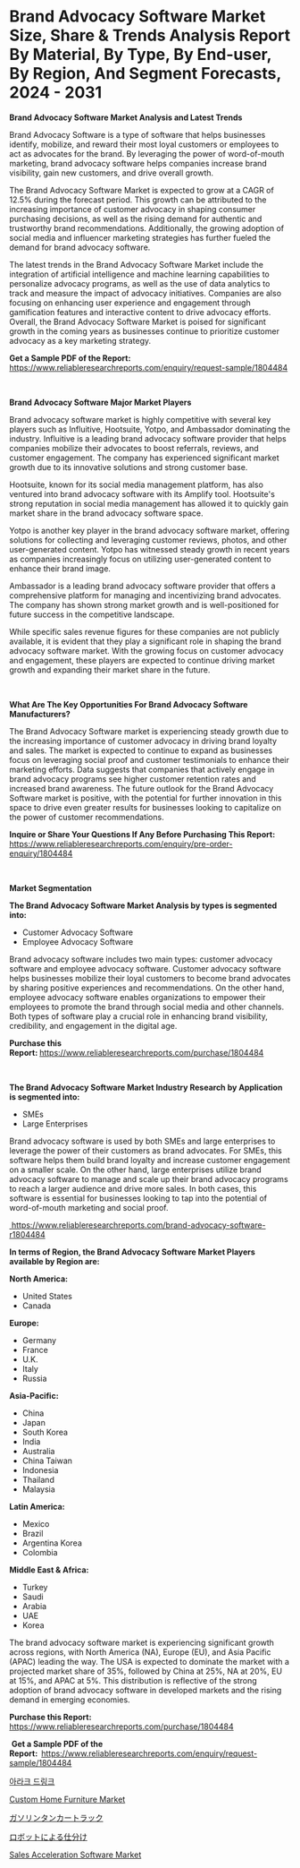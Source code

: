 <p><h1>Brand Advocacy Software Market Size, Share & Trends Analysis Report By Material, By Type, By End-user, By Region, And Segment Forecasts, 2024 - 2031</h1></p><p><strong>Brand Advocacy Software Market Analysis and Latest Trends</strong></p>
<p><p>Brand Advocacy Software is a type of software that helps businesses identify, mobilize, and reward their most loyal customers or employees to act as advocates for the brand. By leveraging the power of word-of-mouth marketing, brand advocacy software helps companies increase brand visibility, gain new customers, and drive overall growth.</p><p>The Brand Advocacy Software Market is expected to grow at a CAGR of 12.5% during the forecast period. This growth can be attributed to the increasing importance of customer advocacy in shaping consumer purchasing decisions, as well as the rising demand for authentic and trustworthy brand recommendations. Additionally, the growing adoption of social media and influencer marketing strategies has further fueled the demand for brand advocacy software.</p><p>The latest trends in the Brand Advocacy Software Market include the integration of artificial intelligence and machine learning capabilities to personalize advocacy programs, as well as the use of data analytics to track and measure the impact of advocacy initiatives. Companies are also focusing on enhancing user experience and engagement through gamification features and interactive content to drive advocacy efforts. Overall, the Brand Advocacy Software Market is poised for significant growth in the coming years as businesses continue to prioritize customer advocacy as a key marketing strategy.</p></p>
<p><strong>Get a Sample PDF of the Report:&nbsp;</strong> <a href="https://www.reliableresearchreports.com/enquiry/request-sample/1804484">https://www.reliableresearchreports.com/enquiry/request-sample/1804484</a></p>
<p>&nbsp;</p>
<p><strong>Brand Advocacy Software Major Market Players</strong></p>
<p><p>Brand advocacy software market is highly competitive with several key players such as Influitive, Hootsuite, Yotpo, and Ambassador dominating the industry. Influitive is a leading brand advocacy software provider that helps companies mobilize their advocates to boost referrals, reviews, and customer engagement. The company has experienced significant market growth due to its innovative solutions and strong customer base.</p><p>Hootsuite, known for its social media management platform, has also ventured into brand advocacy software with its Amplify tool. Hootsuite's strong reputation in social media management has allowed it to quickly gain market share in the brand advocacy software space.</p><p>Yotpo is another key player in the brand advocacy software market, offering solutions for collecting and leveraging customer reviews, photos, and other user-generated content. Yotpo has witnessed steady growth in recent years as companies increasingly focus on utilizing user-generated content to enhance their brand image.</p><p>Ambassador is a leading brand advocacy software provider that offers a comprehensive platform for managing and incentivizing brand advocates. The company has shown strong market growth and is well-positioned for future success in the competitive landscape.</p><p>While specific sales revenue figures for these companies are not publicly available, it is evident that they play a significant role in shaping the brand advocacy software market. With the growing focus on customer advocacy and engagement, these players are expected to continue driving market growth and expanding their market share in the future.</p></p>
<p>&nbsp;</p>
<p><strong>What Are The Key Opportunities For Brand Advocacy Software Manufacturers?</strong></p>
<p><p>The Brand Advocacy Software market is experiencing steady growth due to the increasing importance of customer advocacy in driving brand loyalty and sales. The market is expected to continue to expand as businesses focus on leveraging social proof and customer testimonials to enhance their marketing efforts. Data suggests that companies that actively engage in brand advocacy programs see higher customer retention rates and increased brand awareness. The future outlook for the Brand Advocacy Software market is positive, with the potential for further innovation in this space to drive even greater results for businesses looking to capitalize on the power of customer recommendations.</p></p>
<p><strong>Inquire or Share Your Questions If Any Before Purchasing This Report:</strong> <a href="https://www.reliableresearchreports.com/enquiry/pre-order-enquiry/1804484">https://www.reliableresearchreports.com/enquiry/pre-order-enquiry/1804484</a></p>
<p>&nbsp;</p>
<p><strong>Market Segmentation</strong></p>
<p><strong>The Brand Advocacy Software Market Analysis by types is segmented into:</strong></p>
<p><ul><li>Customer Advocacy Software</li><li>Employee Advocacy Software</li></ul></p>
<p><p>Brand advocacy software includes two main types: customer advocacy software and employee advocacy software. Customer advocacy software helps businesses mobilize their loyal customers to become brand advocates by sharing positive experiences and recommendations. On the other hand, employee advocacy software enables organizations to empower their employees to promote the brand through social media and other channels. Both types of software play a crucial role in enhancing brand visibility, credibility, and engagement in the digital age.</p></p>
<p><strong>Purchase this Report:&nbsp;</strong><a href="https://www.reliableresearchreports.com/purchase/1804484">https://www.reliableresearchreports.com/purchase/1804484</a></p>
<p>&nbsp;</p>
<p><strong>The Brand Advocacy Software Market Industry Research by Application is segmented into:</strong></p>
<p><ul><li>SMEs</li><li>Large Enterprises</li></ul></p>
<p><p>Brand advocacy software is used by both SMEs and large enterprises to leverage the power of their customers as brand advocates. For SMEs, this software helps them build brand loyalty and increase customer engagement on a smaller scale. On the other hand, large enterprises utilize brand advocacy software to manage and scale up their brand advocacy programs to reach a larger audience and drive more sales. In both cases, this software is essential for businesses looking to tap into the potential of word-of-mouth marketing and social proof.</p></p>
<p><a href="https://www.reliableresearchreports.com/brand-advocacy-software-r1804484">&nbsp;https://www.reliableresearchreports.com/brand-advocacy-software-r1804484</a></p>
<p><strong>In terms of Region, the Brand Advocacy Software Market Players available by Region are:</strong></p>
<p>
    <p> <strong> North America: </strong>
        <ul>
            <li>United States</li>
            <li>Canada</li>
        </ul>
        </p> 
    <p> <strong> Europe: </strong>
        <ul>
            <li>Germany</li>
            <li>France</li>
            <li>U.K.</li>
            <li>Italy</li>
            <li>Russia</li>
        </ul>
        </p> 
    <p> <strong> Asia-Pacific: </strong>
        <ul>
            <li>China</li>
            <li>Japan</li>
            <li>South Korea</li>
            <li>India</li>
            <li>Australia</li>
            <li>China Taiwan</li>
            <li>Indonesia</li>
            <li>Thailand</li>
            <li>Malaysia</li>
        </ul>
        </p> 
    <p> <strong> Latin America: </strong>
        <ul>
            <li>Mexico</li>
            <li>Brazil</li>
            <li>Argentina Korea</li>
            <li>Colombia</li>
        </ul>
        </p> 
    <p> <strong> Middle East & Africa: </strong>
        <ul>
            <li>Turkey</li>
            <li>Saudi</li>
            <li>Arabia</li>
            <li>UAE</li>
            <li>Korea</li>
        </ul>
    </p>
    </p>
<p><p>The brand advocacy software market is experiencing significant growth across regions, with North America (NA), Europe (EU), and Asia Pacific (APAC) leading the way. The USA is expected to dominate the market with a projected market share of 35%, followed by China at 25%, NA at 20%, EU at 15%, and APAC at 5%. This distribution is reflective of the strong adoption of brand advocacy software in developed markets and the rising demand in emerging economies.</p></p>
<p><strong>Purchase this Report: </strong><a href="https://www.reliableresearchreports.com/purchase/1804484">https://www.reliableresearchreports.com/purchase/1804484</a></p>
<p>&nbsp;<strong>Get a Sample PDF of the Report:&nbsp;&nbsp;</strong><a href="https://www.reliableresearchreports.com/enquiry/request-sample/1804484">https://www.reliableresearchreports.com/enquiry/request-sample/1804484</a></p>
<p><strong></strong></p>
<p><p><a href="https://medium.com/@ethawolf/%EC%95%84%EB%9D%BC%ED%81%AC-%EC%9D%8C%EB%A3%8C-%EC%8B%9C%EC%9E%A5%EC%9D%80-%EC%8B%9C%EC%9E%A5-%EC%A0%90%EC%9C%A0%EC%9C%A8-%EC%8B%9C%EC%9E%A5-%EB%8F%99%ED%96%A5-%EB%B0%8F-%EC%8B%9C%EC%9E%A5-%EC%84%B1%EC%9E%A5%EC%97%90-%EA%B4%80%ED%95%9C-%EC%A0%95%EB%B3%B4%EB%A5%BC-%EC%A0%9C%EA%B3%B5%ED%95%A9%EB%8B%88%EB%8B%A4-bbd2536e383e">아라크 드링크</a></p><p><a href="https://github.com/redneck06/Market-Research-Report-List-3/blob/main/custom-home-furniture-market.md">Custom Home Furniture Market</a></p><p><a href="https://medium.com/@annchovey2023/%E3%82%AC%E3%82%BD%E3%83%AA%E3%83%B3%E3%82%BF%E3%83%B3%E3%82%AB%E3%83%BC%E3%83%88%E3%83%A9%E3%83%83%E3%82%AF%E3%81%AE%E5%B8%82%E5%A0%B4%E5%88%86%E6%9E%90-%E3%81%9D%E3%81%AEcagr-%E5%B8%82%E5%A0%B4%E3%82%BB%E3%82%B0%E3%83%A1%E3%83%B3%E3%83%86%E3%83%BC%E3%82%B7%E3%83%A7%E3%83%B3-%E3%82%B0%E3%83%AD%E3%83%BC%E3%83%90%E3%83%AB%E7%94%A3%E6%A5%AD%E6%A6%82%E8%A6%81-e623840d35e8">ガソリンタンカートラック</a></p><p><a href="https://medium.com/@pedrogers56456/%E3%83%AD%E3%83%9C%E3%83%83%E3%83%88%E5%88%86%E9%A1%9E%E5%B8%82%E5%A0%B4-%E7%AB%B6%E4%BA%89%E5%88%86%E6%9E%90-%E5%B8%82%E5%A0%B4%E5%8B%95%E5%90%91-2031%E5%B9%B4%E3%81%BE%E3%81%A7%E3%81%AE%E4%BA%88%E6%B8%AC-28fb5e401572">ロボットによる仕分け</a></p><p><a href="https://github.com/peachesmcdowel1/Market-Research-Report-List-2/blob/main/sales-acceleration-software-market.md">Sales Acceleration Software Market</a></p></p>